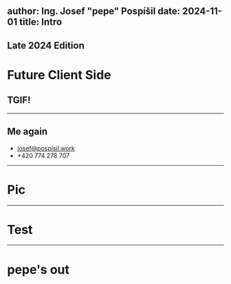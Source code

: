 author: Ing. Josef "pepe" Pospíšil
date: 2024-11-01
title: Intro
---
## Late 2024 Edition
# Future Client Side
## TGIF!
---
## Me again
* josef@pospisil.work
* +420 774 278 707
---
# Pic
---
# Test
---
# pepe's out